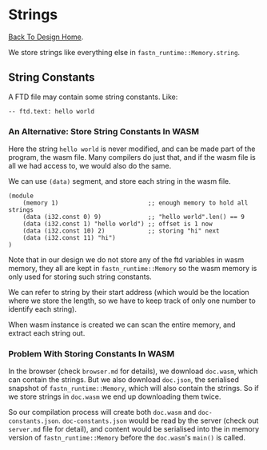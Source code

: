 # Strings

[Back To Design Home](./).

We store strings like everything else in `fastn_runtime::Memory.string`.

## String Constants

A FTD file may contain some string constants. Like:

```ftd
-- ftd.text: hello world
```

### An Alternative: Store String Constants In WASM

Here the string `hello world` is never modified, and can be made part of the program, the wasm file. Many compilers do
just that, and if the wasm file is all we had access to, we would also do the same.

We can use `(data)` segment, and store each string in the wasm file.

```wat
(module
    (memory 1)                         ;; enough memory to hold all strings
    (data (i32.const 0) 9)             ;; "hello world".len() == 9
    (data (i32.const 1) "hello world") ;; offset is 1 now
    (data (i32.const 10) 2)            ;; storing "hi" next
    (data (i32.const 11) "hi") 
)
```

Note that in our design we do not store any of the ftd variables in wasm memory, they all are kept in 
`fastn_runtime::Memory` so the wasm memory is only used for storing such string constants.

We can refer to string by their start address (which would be the location where we store the length, so we have to
keep track of only one number to identify each string).

When wasm instance is created we can scan the entire memory, and extract each string out.

### Problem With Storing Constants In WASM

In the browser (check `browser.md` for details), we download `doc.wasm`, which can contain the strings. But we also
download `doc.json`, the serialised snapshot of `fastn_runtime::Memory`, which will also contain the strings. So if
we store strings in `doc.wasm` we end up downloading them twice.

So our compilation process will create both `doc.wasm` and `doc-constants.json`. `doc-constants.json` would be read by
the server (check out `server.md` file for detail), and content would be serialised into the in memory version of
`fastn_runtime::Memory` before the `doc.wasm`'s `main()` is called. 